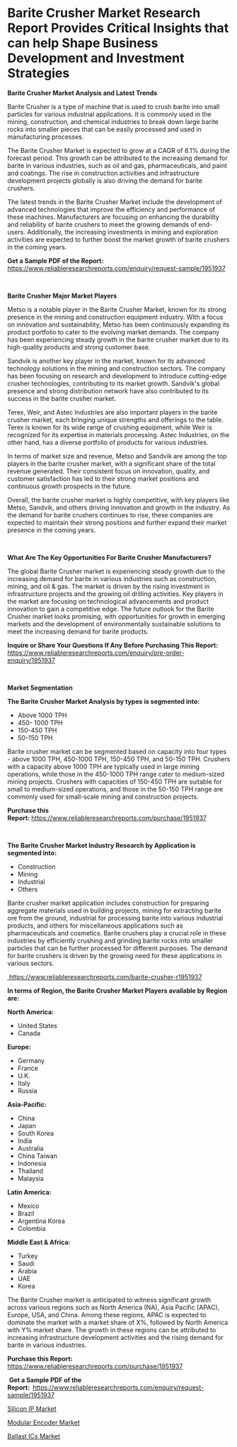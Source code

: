 <p><h1>Barite Crusher Market Research Report Provides Critical Insights that can help Shape Business Development and Investment Strategies</h1></p><p><strong>Barite Crusher Market Analysis and Latest Trends</strong></p>
<p><p>Barite Crusher is a type of machine that is used to crush barite into small particles for various industrial applications. It is commonly used in the mining, construction, and chemical industries to break down large barite rocks into smaller pieces that can be easily processed and used in manufacturing processes.</p><p>The Barite Crusher Market is expected to grow at a CAGR of 8.1% during the forecast period. This growth can be attributed to the increasing demand for barite in various industries, such as oil and gas, pharmaceuticals, and paint and coatings. The rise in construction activities and infrastructure development projects globally is also driving the demand for barite crushers.</p><p>The latest trends in the Barite Crusher Market include the development of advanced technologies that improve the efficiency and performance of these machines. Manufacturers are focusing on enhancing the durability and reliability of barite crushers to meet the growing demands of end-users. Additionally, the increasing investments in mining and exploration activities are expected to further boost the market growth of barite crushers in the coming years.</p></p>
<p><strong>Get a Sample PDF of the Report:&nbsp;</strong> <a href="https://www.reliableresearchreports.com/enquiry/request-sample/1951937">https://www.reliableresearchreports.com/enquiry/request-sample/1951937</a></p>
<p>&nbsp;</p>
<p><strong>Barite Crusher Major Market Players</strong></p>
<p><p>Metso is a notable player in the Barite Crusher Market, known for its strong presence in the mining and construction equipment industry. With a focus on innovation and sustainability, Metso has been continuously expanding its product portfolio to cater to the evolving market demands. The company has been experiencing steady growth in the barite crusher market due to its high-quality products and strong customer base.</p><p>Sandvik is another key player in the market, known for its advanced technology solutions in the mining and construction sectors. The company has been focusing on research and development to introduce cutting-edge crusher technologies, contributing to its market growth. Sandvik's global presence and strong distribution network have also contributed to its success in the barite crusher market.</p><p>Terex, Weir, and Astec Industries are also important players in the barite crusher market, each bringing unique strengths and offerings to the table. Terex is known for its wide range of crushing equipment, while Weir is recognized for its expertise in materials processing. Astec Industries, on the other hand, has a diverse portfolio of products for various industries.</p><p>In terms of market size and revenue, Metso and Sandvik are among the top players in the barite crusher market, with a significant share of the total revenue generated. Their consistent focus on innovation, quality, and customer satisfaction has led to their strong market positions and continuous growth prospects in the future.</p><p>Overall, the barite crusher market is highly competitive, with key players like Metso, Sandvik, and others driving innovation and growth in the industry. As the demand for barite crushers continues to rise, these companies are expected to maintain their strong positions and further expand their market presence in the coming years.</p></p>
<p>&nbsp;</p>
<p><strong>What Are The Key Opportunities For Barite Crusher Manufacturers?</strong></p>
<p><p>The global Barite Crusher market is experiencing steady growth due to the increasing demand for barite in various industries such as construction, mining, and oil & gas. The market is driven by the rising investment in infrastructure projects and the growing oil drilling activities. Key players in the market are focusing on technological advancements and product innovation to gain a competitive edge. The future outlook for the Barite Crusher market looks promising, with opportunities for growth in emerging markets and the development of environmentally sustainable solutions to meet the increasing demand for barite products.</p></p>
<p><strong>Inquire or Share Your Questions If Any Before Purchasing This Report:</strong> <a href="https://www.reliableresearchreports.com/enquiry/pre-order-enquiry/1951937">https://www.reliableresearchreports.com/enquiry/pre-order-enquiry/1951937</a></p>
<p>&nbsp;</p>
<p><strong>Market Segmentation</strong></p>
<p><strong>The Barite Crusher Market Analysis by types is segmented into:</strong></p>
<p><ul><li>Above 1000 TPH</li><li>450- 1000 TPH</li><li>150-450 TPH</li><li>50-150 TPH</li></ul></p>
<p><p>Barite crusher market can be segmented based on capacity into four types - above 1000 TPH, 450-1000 TPH, 150-450 TPH, and 50-150 TPH. Crushers with a capacity above 1000 TPH are typically used in large mining operations, while those in the 450-1000 TPH range cater to medium-sized mining projects. Crushers with capacities of 150-450 TPH are suitable for small to medium-sized operations, and those in the 50-150 TPH range are commonly used for small-scale mining and construction projects.</p></p>
<p><strong>Purchase this Report:&nbsp;</strong><a href="https://www.reliableresearchreports.com/purchase/1951937">https://www.reliableresearchreports.com/purchase/1951937</a></p>
<p>&nbsp;</p>
<p><strong>The Barite Crusher Market Industry Research by Application is segmented into:</strong></p>
<p><ul><li>Construction</li><li>Mining</li><li>Industrial</li><li>Others</li></ul></p>
<p><p>Barite crusher market application includes construction for preparing aggregate materials used in building projects, mining for extracting barite ore from the ground, industrial for processing barite into various industrial products, and others for miscellaneous applications such as pharmaceuticals and cosmetics. Barite crushers play a crucial role in these industries by efficiently crushing and grinding barite rocks into smaller particles that can be further processed for different purposes. The demand for barite crushers is driven by the growing need for these applications in various sectors.</p></p>
<p><a href="https://www.reliableresearchreports.com/barite-crusher-r1951937">&nbsp;https://www.reliableresearchreports.com/barite-crusher-r1951937</a></p>
<p><strong>In terms of Region, the Barite Crusher Market Players available by Region are:</strong></p>
<p>
    <p> <strong> North America: </strong>
        <ul>
            <li>United States</li>
            <li>Canada</li>
        </ul>
        </p> 
    <p> <strong> Europe: </strong>
        <ul>
            <li>Germany</li>
            <li>France</li>
            <li>U.K.</li>
            <li>Italy</li>
            <li>Russia</li>
        </ul>
        </p> 
    <p> <strong> Asia-Pacific: </strong>
        <ul>
            <li>China</li>
            <li>Japan</li>
            <li>South Korea</li>
            <li>India</li>
            <li>Australia</li>
            <li>China Taiwan</li>
            <li>Indonesia</li>
            <li>Thailand</li>
            <li>Malaysia</li>
        </ul>
        </p> 
    <p> <strong> Latin America: </strong>
        <ul>
            <li>Mexico</li>
            <li>Brazil</li>
            <li>Argentina Korea</li>
            <li>Colombia</li>
        </ul>
        </p> 
    <p> <strong> Middle East & Africa: </strong>
        <ul>
            <li>Turkey</li>
            <li>Saudi</li>
            <li>Arabia</li>
            <li>UAE</li>
            <li>Korea</li>
        </ul>
    </p>
    </p>
<p><p>The Barite Crusher market is anticipated to witness significant growth across various regions such as North America (NA), Asia Pacific (APAC), Europe, USA, and China. Among these regions, APAC is expected to dominate the market with a market share of X%, followed by North America with Y% market share. The growth in these regions can be attributed to increasing infrastructure development activities and the rising demand for barite in various industries.</p></p>
<p><strong>Purchase this Report: </strong><a href="https://www.reliableresearchreports.com/purchase/1951937">https://www.reliableresearchreports.com/purchase/1951937</a></p>
<p>&nbsp;<strong>Get a Sample PDF of the Report:&nbsp;&nbsp;</strong><a href="https://www.reliableresearchreports.com/enquiry/request-sample/1951937">https://www.reliableresearchreports.com/enquiry/request-sample/1951937</a></p>
<p><strong></strong></p>
<p><p><a href="https://www.linkedin.com/pulse/silicon-ip-market-trends-forecast-competitive-analysis-2031-4ziwc?trackingId=P6fjJLhQ4GLwxYptjVKjwA%3D%3D">Silicon IP Market</a></p><p><a href="https://www.linkedin.com/pulse/modular-encoder-market-trends-analysis-forecasted-period-2024-2031-5jxbc?trackingId=s3tSyiam0aIQ95PXwPsFEQ%3D%3D">Modular Encoder Market</a></p><p><a href="https://www.linkedin.com/pulse/ballast-ics-market-size-reveals-best-marketing-channels-global-0n7lf?trackingId=DEPGd4X8iQn3p9RoVX1M6w%3D%3D">Ballast ICs Market</a></p></p>